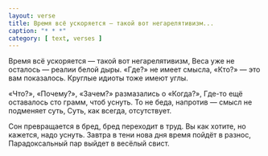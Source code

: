 ```yaml
---
layout: verse
title: Время всё ускоряется — такой вот негарелятивизм...
caption: "* * *"
category: [ text, verses ]
---
```

Время всё ускоряется — такой вот негарелятивизм,
Веса уже не осталось — реалии белой дыры.
«Где?» не имеет смысла, «Кто?» — это вам показалось.
Круглые идиоты тоже имеют углы.

«Что?», «Почему?», «Зачем?» размазались о «Когда?»,
Где-то ещё оставалось сто грамм, чтоб уснуть.
То не беда, напротив — смысл не подменяет суть,
Суть, как всегда, отсутствует.

Сон превращается в бред, бред переходит в труд.
Вы как хотите, но кажется, надо уснуть.
Завтра в тени нова дня время пойдёт в разнос,
Парадоксальный пар выйдет в весёлый свист.

